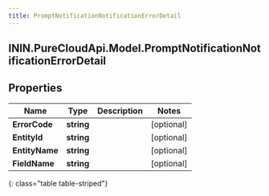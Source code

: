 ```yaml
---
title: PromptNotificationNotificationErrorDetail
---
```

## ININ.PureCloudApi.Model.PromptNotificationNotificationErrorDetail

## Properties

|Name | Type | Description | Notes|
|------------ | ------------- | ------------- | -------------|
| **ErrorCode** | **string** |  | [optional] |
| **EntityId** | **string** |  | [optional] |
| **EntityName** | **string** |  | [optional] |
| **FieldName** | **string** |  | [optional] |
{: class="table table-striped"}



